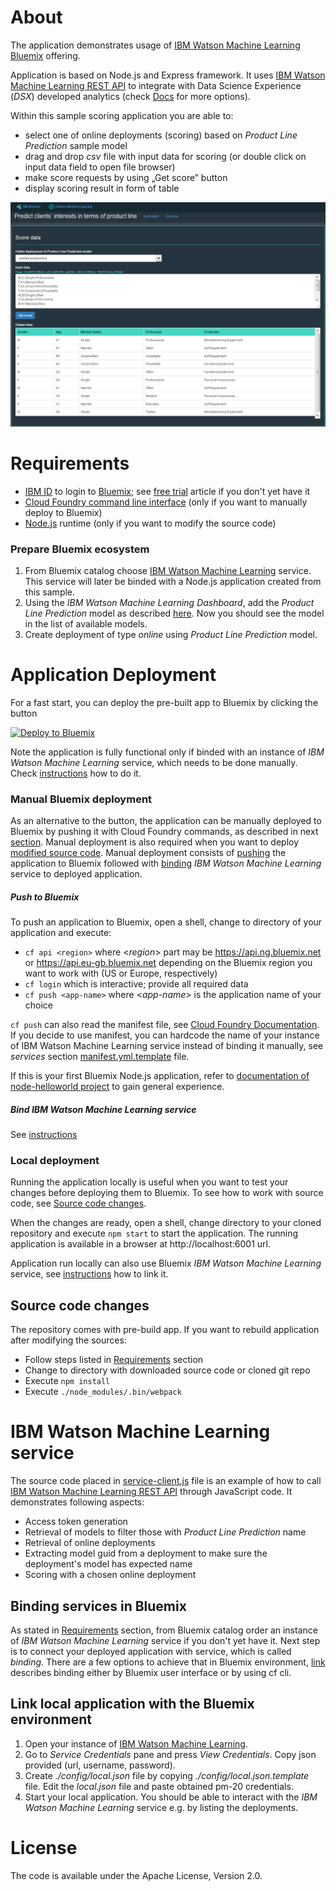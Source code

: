 [pa]: https://console.ng.bluemix.net/catalog/services/ibm-watson-machine-learning/  "ML"
[bm]: https://console.ng.bluemix.net/
[pa-api]: http://watson-ml-api.mybluemix.net/

# About
The application demonstrates usage of [IBM Watson Machine Learning][pa] [Bluemix][bm] offering.

Application is based on Node.js and Express framework. It uses [IBM Watson Machine Learning REST API][pa-api] to integrate with Data Science Experience (*DSX*) developed analytics (check [Docs](https://console.ng.bluemix.net/docs/services/PredictiveModeling/index.html) for more options).

Within this sample scoring application you are able to:
* select one of online deployments (scoring) based on *Product Line Prediction* sample model
* drag and drop *csv* file with input data for scoring (or double click on input data field to open file browser)
* make score requests by using „Get score” button
* display scoring result in form of table

![Application screenshot](/doc/app-scr.png)


# Requirements
* [IBM ID](https://www.ibm.com/account/profile/us?page=reg) to login to [Bluemix][bm]; see [free trial](http://www.ibm.com/developerworks/cloud/library/cl-bluemix-fundamentals-start-your-free-trial/index.html) article if you don't yet have it
* [Cloud Foundry command line interface](https://github.com/cloudfoundry/cli/releases) (only if you want to manually deploy to Bluemix)
* [Node.js](https://nodejs.org) runtime (only if you want to modify the source code)

### Prepare Bluemix ecosystem
1. From Bluemix catalog choose [IBM Watson Machine Learning][pa] service. This service will later be binded with a Node.js application created from this sample.
2. Using the *IBM Watson Machine Learning Dashboard*, add the *Product Line Prediction* model as described [here](https://github.com/pmservice/wml-sample-models/tree/master/spark/product-line-prediction). Now you should see the model  in the list of available models.
3. Create deployment of type *online* using *Product Line Prediction* model.


# Application Deployment
For a fast start, you can deploy the pre-built app to Bluemix by clicking the button

[![Deploy to Bluemix](https://bluemix.net/deploy/button.png)](https://bluemix.net/deploy?repository=https://github.com/pmservice/product-line-prediction)

Note the application is fully functional only if binded with an instance of *IBM Watson Machine Learning* service, which needs to be done manually. Check [instructions](#binding-services-in-bluemix) how to do it.

### Manual Bluemix deployment
As an alternative to the button, the application can be manually deployed to Bluemix by pushing it with Cloud Foundry commands, as described in next [section](#push-to-bluemix). Manual deployment is also required when you want to deploy [modified source code](#source-code-changes). Manual deployment consists of [pushing](#push-to-bluemix) the application to Bluemix followed with [binding](#binding-services-in-bluemix) *IBM Watson Machine Learning* service to deployed application.

##### Push to Bluemix
To push an application to Bluemix, open a shell, change to directory of your application and execute:
  * `cf api <region>` where <*region*> part may be https://api.ng.bluemix.net or https://api.eu-gb.bluemix.net depending on the Bluemix region you want to work with (US or Europe, respectively)
  * `cf login` which is interactive; provide all required data
  * `cf push <app-name>` where <*app-name*> is the application name of your choice

`cf push` can also read the manifest file, see [Cloud Foundry Documentation](http://docs.cloudfoundry.org/devguide/deploy-apps/manifest.html). If you decide to use manifest, you can hardcode the name of your instance of IBM Watson Machine Learning service instead of binding it manually, see *services* section [manifest.yml.template](manifest.yml.template) file.

If this is your first Bluemix Node.js application, refer to [documentation of node-helloworld project](https://github.com/IBM-Bluemix/node-helloworld) to gain general experience.

##### Bind IBM Watson Machine Learning service
See [instructions](#binding-services-in-bluemix)

### Local deployment
Running the application locally is useful when you want to test your changes before deploying them to Bluemix. To see how to work with source code, see [Source code changes](#source-code-changes).

When the changes are ready, open a shell, change directory to your cloned repository and execute `npm start` to start the application. The running application is available in a browser at http://localhost:6001 url.

Application run locally can also use Bluemix *IBM Watson Machine Learning* service, see [instructions](#link-local-application-with-the-bluemix-environment) how to link it.

## Source code changes
The repository comes with pre-build app. If you want to rebuild application after modifying the sources:
  * Follow steps listed in [Requirements](#requirements) section
  * Change to directory with downloaded source code or cloned git repo
  * Execute `npm install`
  * Execute `./node_modules/.bin/webpack`


# IBM Watson Machine Learning service
The source code placed in [service-client.js](server/service-client.js) file is an example of how to call [IBM Watson Machine Learning REST API][pa-api] through JavaScript code. It demonstrates following aspects:
  * Access token generation
  * Retrieval of models to filter those with *Product Line Prediction* name
  * Retrieval of online deployments
  * Extracting model guid from a deployment to make sure the deployment's model has expected name
  * Scoring with a chosen online deployment


## Binding services in Bluemix
As stated in [Requirements](#requirements) section, from Bluemix catalog order an instance of *IBM Watson Machine Learning* service if you don't yet have it. Next step is to connect your deployed application with service, which is called *binding*. There are a few options to achieve that in Bluemix environment, [link](https://console.ng.bluemix.net/docs/cfapps/ee.html) describes binding either by Bluemix user interface or by using cf cli.

## Link local application with the Bluemix environment
1. Open your instance of [IBM Watson Machine Learning][pa].
2. Go to *Service Credentials* pane and press *View Credentials*. Copy json provided (url, username, password).
3. Create *./config/local.json* file by copying *./config/local.json.template* file. Edit the *local.json* file and paste obtained pm-20 credentials.
4. Start your local application. You should be able to interact with the *IBM Watson Machine Learning* service e.g. by listing the deployments.


# License
The code is available under the Apache License, Version 2.0.
